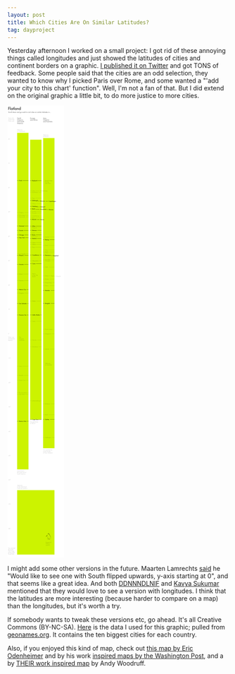 ```yaml
---
layout: post
title: Which Cities Are On Similar Latitudes?
tag: dayproject
---
```

Yesterday afternoon I worked on a small project: I got rid of these annoying things called longitudes and just showed the latitudes of cities and continent borders on a graphic. [I published it on Twitter](https://twitter.com/lisacrost/status/745731918214344704) and got TONS of feedback. Some people said that the cities are an odd selection, they wanted to know why I picked Paris over Rome, and some wanted a "'add your city to this chart' function". Well, I'm not a fan of that. But I did extend on the original graphic a little bit, to do more justice to more cities.


![flatland](/pic/160623_flatland.png)


I might add some other versions in the future. Maarten Lamrechts [said](https://twitter.com/maartenzam/status/745995675654098944) he "Would like to see one with South flipped upwards, y-axis starting at 0", and that seems like a great idea. And both [DDNNNDLNIF](https://twitter.com/Abby_Someone/status/745937245148975104) and [Kavya Sukumar](https://twitter.com/kavyaSukumar/status/745983092892934145) mentioned that they would love to see a version with longitudes. I think that the latitudes are more interesting (because harder to compare on a map) than the longitudes, but it's worth a try.

If somebody wants to tweak these versions etc, go ahead. It's all Creative Commons (BY-NC-SA). [Here](https://docs.google.com/spreadsheets/d/1kN2E2CbIgdY6j_9ANZ3f2x5jJ6xrCMenP2S9ZkTJwAQ/edit?usp=sharing) is the data I used for this graphic; pulled from [geonames.org](http://www.geonames.org/). It contains the ten biggest cities for each country.

Also, if you enjoyed this kind of map, check out [this map by Eric Odenheimer](http://knowmore.washingtonpost.com/2014/05/22/if-youre-on-the-beach-this-map-shows-you-whats-across-the-ocean/) and by his work [inspired maps by the Washington Post](https://www.washingtonpost.com/news/wonk/wp/2015/08/03/whats-across-the-ocean-from-you-when-youre-at-the-beach-in-7-fascinating-maps/), and a by [THEIR work inspired map](http://andywoodruff.com/blog/beyond-the-sea/) by Andy Woodruff.
